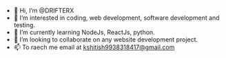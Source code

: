 - 👋 Hi, I’m @DRIFTERX
- 👀 I’m interested in coding, web development, software development and testing.
- 🌱 I’m currently learning NodeJs, ReactJs, python.
- 💞️ I’m looking to collaborate on any website development project.
- 📫 To raech me email at kshitish9938318417@gmail.com

<!---
DRIFETRX/DRIFETRX is a ✨ special ✨ repository because its `README.md` (this file) appears on your GitHub profile.
You can click the Preview link to take a look at your changes.
--->
